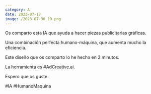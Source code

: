 ```yaml
--- 
category: A 
date: 2023-07-17 
image: /2023-07-30_19.png 
--- 
```


Os comparto esta IA que ayuda a hacer piezas publicitarias gráficas. 

Una combinación perfecta humano-máquina, que aumenta mucho la eficiencia. 

Este diseño que os comparto lo he hecho en 2 minutos. 

La herramienta es #AdCreative.ai.

Espero que os guste.

#IA #HumanoMaquina